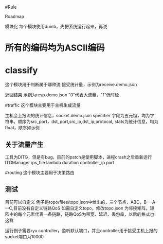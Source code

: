 #Rule

Roadmap

模块化
每个模块使用dumb，先把系统运行起来，再说

# 所有的编码均为ASCII编码
# classify
这个模块用于判断属于哪种流
接受统计量，示例为receive.demo.json

返回结果  示例为resp.demo.json "0"代表大流量，"1"低时延


#traffic
这个模块主要用于主机生成流量

主机会上报流的统计信息，socket.demo.json
specifier 字段为五元祖，均为字符串，顺序为src_port，dst_port,src_ip,dst_ip,protocol,
stats为统计信息，均为float，顺序如示例

## 关于流量产生
工具为DITG，但是有bug，目前的patch是使用脚本，进程crash之后重新运行
ITGManager ips_file lambda duration controller_ip port

#routing
这个模块主要用于决策路由


## 测试
目前可以自定义
例子是topo/files/topo.json中给出的，三个节点，ABC，B---A---C,目前没有自定义链路QoS
如需自定义topo，修改topo.json
为邻接矩阵，矩阵中的每个元素代表一条链路，链路QoS为带宽、延迟、丢包率，以后的格式也这样
 
运行例子需要ryu controller，监听默认端口，并且controller用于接受主机上报的socket端口为10000





